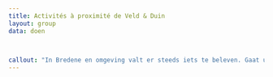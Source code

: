 ```yaml
---
title: Activités à proximité de Veld & Duin
layout: group
data: doen


    
callout: "In Bredene en omgeving valt er steeds iets te beleven. Gaat u mee op ontdekkingsreis?"
---
```

